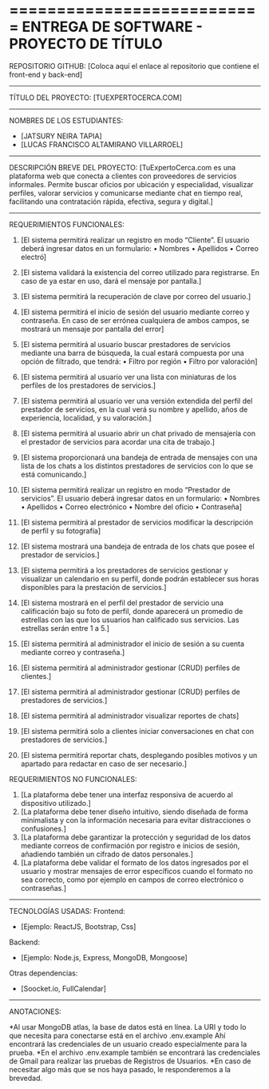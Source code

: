 ===========================
ENTREGA DE SOFTWARE - PROYECTO DE TÍTULO
===========================

REPOSITORIO GITHUB:
[Coloca aquí el enlace al repositorio que contiene el front-end y back-end]

---------------------------
TÍTULO DEL PROYECTO:
[TUEXPERTOCERCA.COM]

---------------------------
NOMBRES DE LOS ESTUDIANTES:
- [JATSURY NEIRA TAPIA]
- [LUCAS FRANCISCO ALTAMIRANO VILLARROEL]

---------------------------
DESCRIPCIÓN BREVE DEL PROYECTO:
[TuExpertoCerca.com es una plataforma web que conecta a clientes con proveedores de servicios informales. 
Permite buscar oficios por ubicación y especialidad, visualizar perfiles, valorar servicios y comunicarse 
mediante chat en tiempo real, facilitando una contratación rápida, efectiva, segura y digital.]

---------------------------
REQUERIMIENTOS FUNCIONALES:
1. [El sistema permitirá realizar un registro en modo
“Cliente”. El usuario deberá ingresar datos en un formulario:
• Nombres
• Apellidos
• Correo electró]
2. [El sistema validará la existencia del correo utilizado para registrarse. En caso de ya estar en uso, dará el mensaje por pantalla.]
3. [El sistema permitirá la recuperación de clave por correo del usuario.]
4. [El sistema permitirá el inicio de sesión del usuario mediante correo y contraseña. En caso de ser errónea cualquiera de ambos campos, se mostrará un mensaje por pantalla del error]
5. [El sistema permitirá al usuario buscar prestadores de servicios mediante una barra de búsqueda, la cual estará compuesta por una opción de filtrado, que tendrá:
• Filtro por región
• Filtro por valoración]
6. [El sistema permitirá al usuario ver una lista con miniaturas de los perfiles de los prestadores de servicios.]
7. [El sistema permitirá al usuario ver una versión extendida del perfil del prestador de servicios, en la cual verá su nombre y apellido, años de experiencia, localidad, y su valoración.]
8. [El sistema permitirá al usuario abrir un chat privado de mensajería con el prestador de servicios para acordar una cita de trabajo.]
9. [El sistema proporcionará una bandeja de entrada de mensajes con una lista de los chats a los distintos prestadores de servicios con lo que se está comunicando.]

10. [El sistema permitirá realizar un registro en modo “Prestador de servicios”. El usuario deberá ingresar datos en un formulario:
• Nombres
• Apellidos
• Correo electrónico
• Nombre del oficio
• Contraseña]
11. [El sistema permitirá al prestador de servicios modificar la descripción de perfil y su fotografía]
12. [El sistema mostrará una bandeja de entrada de los chats que posee el prestador de servicios.]
13. [El sistema permitirá a los prestadores de servicios gestionar y visualizar un calendario en su perfil, donde podrán establecer sus horas disponibles para la prestación de servicios.]
14. [El sistema mostrará en el perfil del prestador de servicio una calificación bajo su foto de perfil, donde aparecerá un promedio de estrellas con las que los usuarios han calificado sus servicios. Las estrellas serán entre 1 a 5.]

15. [El sistema permitirá al administrador el inicio de sesión a su cuenta mediante correo y contraseña.]
16. [El sistema permitirá al administrador gestionar (CRUD) perfiles de clientes.]
17. [El sistema permitirá al administrador gestionar (CRUD) perfiles de prestadores de servicios.]
18. [El sistema permitirá al administrador visualizar reportes de chats]

19. [El sistema permitirá solo a clientes iniciar conversaciones en chat con prestadores de servicios.] 
20. [El sistema permitirá reportar chats, desplegando posibles motivos y un apartado para redactar en caso de ser necesario.]

REQUERIMIENTOS NO FUNCIONALES:
1. [La plataforma debe tener una interfaz responsiva de acuerdo al dispositivo utilizado.]
2. [La plataforma debe tener diseño intuitivo, siendo diseñada de forma minimalista y con la información necesaria para evitar distracciones o confusiones.]
3. [La plataforma debe garantizar la protección y seguridad de los datos mediante correos de confirmación por registro e inicios de sesión, añadiendo también un cifrado de datos personales.]
4. [La plataforma debe validar el formato de los datos ingresados por el usuario y mostrar mensajes de error específicos cuando el formato no sea correcto, como por ejemplo en campos de correo electrónico o contraseñas.]

---------------------------
TECNOLOGÍAS USADAS:
Frontend:
- [Ejemplo: ReactJS, Bootstrap, Css]

Backend:
- [Ejemplo: Node.js, Express, MongoDB, Mongoose]

Otras dependencias:
- [Soocket.io, FullCalendar]

---------------------------
ANOTACIONES:

*Al usar MongoDB atlas, la base de datos está en línea. La URI y todo lo que necesita para conectarse está en el archivo .env.example
Ahí encontrará las credenciales de un usuario creado especialmente para la prueba.
*En el archivo .env.example también se encontrará las credenciales de Gmail para realizar las pruebas de Registros de Usuarios.
*En caso de necesitar algo más que se nos haya pasado, le responderemos a la brevedad.

